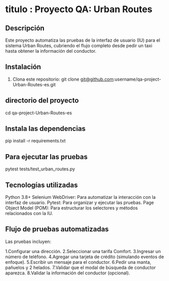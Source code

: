 # titulo : Proyecto QA: Urban Routes

## Descripción
Este proyecto automatiza las pruebas de la interfaz de usuario (IU) para el sistema Urban Routes, cubriendo el flujo completo desde pedir un taxi hasta obtener la información del conductor.

## Instalación
1. Clona este repositorio:
   git clone git@github.com:username/qa-project-Urban-Routes-es.git

## directorio del proyecto
cd qa-project-Urban-Routes-es

## Instala las dependencias
pip install -r requirements.txt

## Para ejecutar las pruebas
pytest tests/test_urban_routes.py


## Tecnologías utilizadas
Python 3.8+
Selenium WebDriver: Para automatizar la interacción con la interfaz de usuario.
Pytest: Para organizar y ejecutar las pruebas.
Page Object Model (POM): Para estructurar los selectores y métodos relacionados con la IU.

## Flujo de pruebas automatizadas
Las pruebas incluyen:

1.Configurar una dirección.
2.Seleccionar una tarifa Comfort.
3.Ingresar un número de teléfono.
4.Agregar una tarjeta de crédito (simulando eventos de enfoque).
5.Escribir un mensaje para el conductor.
6.Pedir una manta, pañuelos y 2 helados.
7.Validar que el modal de búsqueda de conductor aparezca.
8.Validar la información del conductor (opcional).

